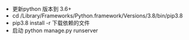 

 - 更新python 版本到 3.6+
 - cd /Library/Frameworks/Python.framework/Versions/3.8/bin/pip3.8
 - pip3.8 install -r 下载依赖的文件
 - 启动 python manage.py runserver